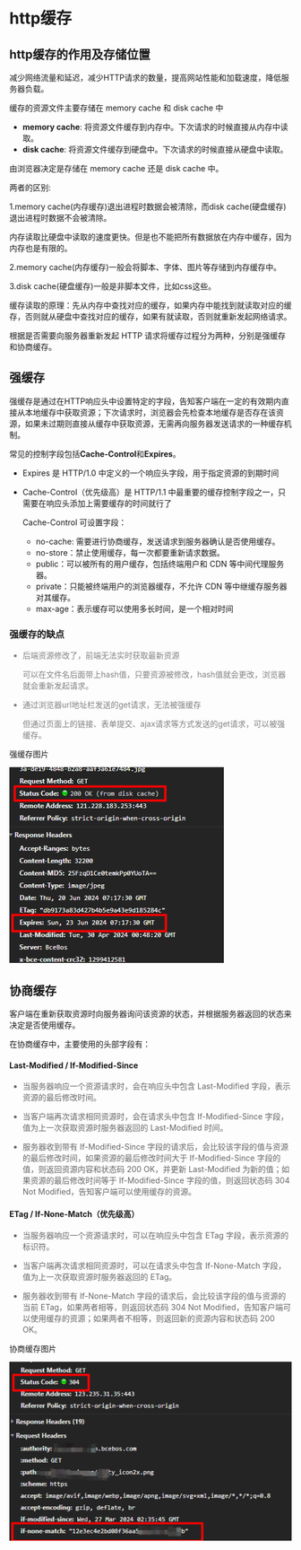 # http缓存

## http缓存的作用及存储位置

减少网络流量和延迟，减少HTTP请求的数量，提高网站性能和加载速度，降低服务器负载。

缓存的资源文件主要存储在 memory cache 和 disk cache 中

- **memory cache**: 将资源文件缓存到内存中。下次请求的时候直接从内存中读取。
- **disk cache**: 将资源文件缓存到硬盘中。下次请求的时候直接从硬盘中读取。

由浏览器决定是存储在 memory cache 还是 disk cache 中。

两者的区别:

1.memory cache(内存缓存)退出进程时数据会被清除，而disk cache(硬盘缓存)退出进程时数据不会被清除。

内存读取比硬盘中读取的速度更快。但是也不能把所有数据放在内存中缓存，因为内存也是有限的。

2.memory cache(内存缓存)一般会将脚本、字体、图片等存储到内存缓存中。

3.disk cache(硬盘缓存)一般是非脚本文件，比如css这些。

缓存读取的原理：先从内存中查找对应的缓存，如果内存中能找到就读取对应的缓存，否则就从硬盘中查找对应的缓存，如果有就读取，否则就重新发起网络请求。

根据是否需要向服务器重新发起 HTTP 请求将缓存过程分为两种，分别是强缓存和协商缓存。


## 强缓存

强缓存是通过在HTTP响应头中设置特定的字段，告知客户端在一定的有效期内直接从本地缓存中获取资源；下次请求时，浏览器会先检查本地缓存是否存在该资源，如果未过期则直接从缓存中获取资源，无需再向服务器发送请求的一种缓存机制。

常见的控制字段包括**Cache-Control**和**Expires**。

- Expires 是 HTTP/1.0 中定义的一个响应头字段，用于指定资源的到期时间

- Cache-Control（优先级高）是 HTTP/1.1 中最重要的缓存控制字段之一，只需要在响应头添加上需要缓存的时间就行了

    Cache-Control 可设置字段：
    - no-cache: 需要进行协商缓存，发送请求到服务器确认是否使用缓存。
    - no-store：禁止使用缓存，每一次都要重新请求数据。
    - public：可以被所有的用户缓存，包括终端用户和 CDN 等中间代理服务器。
    - private：只能被终端用户的浏览器缓存，不允许 CDN 等中继缓存服务器对其缓存。
    - max-age：表示缓存可以使用多长时间，是一个相对时间

### 强缓存的缺点

<font color=gray>

- 后端资源修改了，前端无法实时获取最新资源

    可以在文件名后面带上hash值，只要资源被修改，hash值就会更改，浏览器就会重新发起请求。

- 通过浏览器url地址栏发送的get请求，无法被强缓存

    但通过页面上的链接、表单提交、ajax请求等方式发送的get请求，可以被强缓存。
</font>

强缓存图片

![alt text](image.png)

## 协商缓存

客户端在重新获取资源时向服务器询问该资源的状态，并根据服务器返回的状态来决定是否使用缓存。

在协商缓存中，主要使用的头部字段有：

#### Last-Modified / If-Modified-Since

<font color=#666>

- 当服务器响应一个资源请求时，会在响应头中包含 Last-Modified 字段，表示资源的最后修改时间。

- 当客户端再次请求相同资源时，会在请求头中包含 If-Modified-Since 字段，值为上一次获取资源时服务器返回的 Last-Modified 时间。

- 服务器收到带有 If-Modified-Since 字段的请求后，会比较该字段的值与资源的最后修改时间，如果资源的最后修改时间大于 If-Modified-Since 字段的值，则返回资源内容和状态码 200 OK，并更新 Last-Modified 为新的值；如果资源的最后修改时间等于 If-Modified-Since 字段的值，则返回状态码 304 Not Modified，告知客户端可以使用缓存的资源。
</font>


#### ETag / If-None-Match（优先级高）

<font color=#666>

- 当服务器响应一个资源请求时，可以在响应头中包含 ETag 字段，表示资源的标识符。

- 当客户端再次请求相同资源时，可以在请求头中包含 If-None-Match 字段，值为上一次获取资源时服务器返回的 ETag。

- 服务器收到带有 If-None-Match 字段的请求后，会比较该字段的值与资源的当前 ETag，如果两者相等，则返回状态码 304 Not Modified，告知客户端可以使用缓存的资源；如果两者不相等，则返回新的资源内容和状态码 200 OK。
</font>

协商缓存图片

![alt text](image-1.png)


